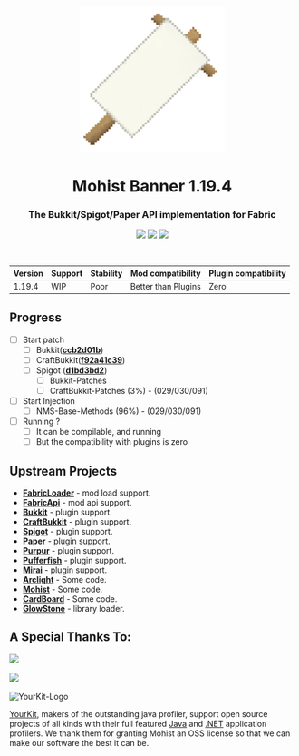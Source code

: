 <div align="center">
<img src="src/main/resources/assets/banner/logo.png">
  <h1>Mohist Banner 1.19.4</h1>

### The Bukkit/Spigot/Paper API implementation for Fabric

[![](https://img.shields.io/badge/jdk-17.0.5+8-brightgreen.svg?colorB=469C00&logo=java)](https://adoptium.net/temurin/releases/?version=17)
[![](https://img.shields.io/badge/Gradle-7.5.1-brightgreen.svg?colorB=469C00&logo=gradle)](https://docs.gradle.org/7.5.1/release-notes.html)
[![](https://img.shields.io/discord/311256119005937665.svg?color=%237289da&label=Discord&logo=discord&logoColor=%237289da)](https://discord.gg/mohistmc)

[![]()](https://bstats.org/plugin/server-implementation/Mohist/6762)
</div>

| Version | Support     | Stability | Mod compatibility   | Plugin compatibility |
|---------|-------------|-----------|---------------------|----------------------|
| 1.19.4  | WIP         | Poor      | Better than Plugins | Zero                 |   

Progress
------

- [ ] Start patch
    * [ ] Bukkit([**ccb2d01b**](https://hub.spigotmc.org/stash/projects/SPIGOT/repos/bukkit/commits/ccb2d01b))
    * [ ] CraftBukkit([**f92a41c39**](https://hub.spigotmc.org/stash/projects/SPIGOT/repos/craftbukkit/commits/f92a41c39))
    * [ ] Spigot ([**d1bd3bd2**](https://hub.spigotmc.org/stash/projects/SPIGOT/repos/spigot/commits/d1bd3bd2))
        * [ ] Bukkit-Patches
        * [ ] CraftBukkit-Patches (3%) - (029/030/091)

- [ ] Start Injection
    * [ ] NMS-Base-Methods (96%) - (029/030/091)

- [ ] Running ?
    * [ ] It can be compilable, and running
    * [ ] But the compatibility with plugins is zero
  
Upstream Projects
------
* [**FabricLoader**](https://github.com/FabricMC/fabric-loader.git) - mod load support.
* [**FabricApi**](https://github.com/FabricMC/fabric-loader.git) - mod api support.
* [**Bukkit**](https://hub.spigotmc.org/stash/scm/spigot/bukkit.git) - plugin support.
* [**CraftBukkit**](https://hub.spigotmc.org/stash/scm/spigot/craftbukkit.git) - plugin support.
* [**Spigot**](https://hub.spigotmc.org/stash/scm/spigot/spigot.git) - plugin support.
* [**Paper**](https://github.com/PaperMC/Paper.git) - plugin support.
* [**Purpur**](https://github.com/PurpurMC/Purpur.git) - plugin support.
* [**Pufferfish**](https://github.com/pufferfish-gg/Pufferfish.git) - plugin support.
* [**Mirai**](https://github.com/etil2jz/Mirai.git) - plugin support.
* [**Arclight**](https://github.com/IzzelAliz/Arclight.git) - Some code.
* [**Mohist**](https://github.com/MohistMC/Mohist.git) - Some code.
* [**CardBoard**](https://github.com/CardboardPowered/cardboard.git) - Some code.
* [**GlowStone**](https://glowstone.net/) - library loader.

A Special Thanks To:
-------------
<a href="https://ci.codemc.io/"><img src="https://i.loli.net/2020/03/11/YNicj3PLkU5BZJT.png" width="172"></a>

<a href="https://www.bisecthosting.com/mohistmc"><img src="https://www.bisecthosting.com/partners/custom-banners/118608b8-6e45-4301-b244-41934cdac6d1.png"></a>

![YourKit-Logo](https://www.yourkit.com/images/yklogo.png)

[YourKit](http://www.yourkit.com/), makers of the outstanding java profiler, support open source projects of all kinds with their full featured [Java](https://www.yourkit.com/java/profiler/index.jsp) and [.NET](https://www.yourkit.com/.net/profiler/index.jsp) application profilers. We thank them for granting Mohist an OSS license so that we can make our software the best it can be.